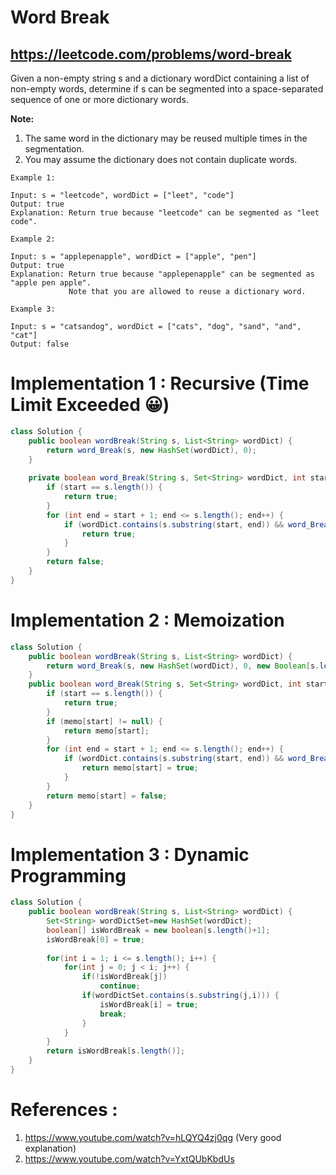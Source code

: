 # Word Break
## https://leetcode.com/problems/word-break

Given a non-empty string s and a dictionary wordDict containing a list of non-empty words, determine if s can be segmented into a space-separated sequence of one or more dictionary words.

**Note:**

1. The same word in the dictionary may be reused multiple times in the segmentation.
2. You may assume the dictionary does not contain duplicate words.
```
Example 1:

Input: s = "leetcode", wordDict = ["leet", "code"]
Output: true
Explanation: Return true because "leetcode" can be segmented as "leet code".

Example 2:

Input: s = "applepenapple", wordDict = ["apple", "pen"]
Output: true
Explanation: Return true because "applepenapple" can be segmented as "apple pen apple".
             Note that you are allowed to reuse a dictionary word.

Example 3:

Input: s = "catsandog", wordDict = ["cats", "dog", "sand", "and", "cat"]
Output: false
```

# Implementation 1 : Recursive (Time Limit Exceeded 😀)
```java
class Solution {
    public boolean wordBreak(String s, List<String> wordDict) {
        return word_Break(s, new HashSet(wordDict), 0);
    }
    
    private boolean word_Break(String s, Set<String> wordDict, int start) {
        if (start == s.length()) {
            return true;
        }
        for (int end = start + 1; end <= s.length(); end++) {
            if (wordDict.contains(s.substring(start, end)) && word_Break(s, wordDict, end)) {
                return true;
            }
        }
        return false;
    }
}
```

# Implementation 2 : Memoization
```java
class Solution {
    public boolean wordBreak(String s, List<String> wordDict) {
        return word_Break(s, new HashSet(wordDict), 0, new Boolean[s.length()]);
    }
    public boolean word_Break(String s, Set<String> wordDict, int start, Boolean[] memo) {
        if (start == s.length()) {
            return true;
        }
        if (memo[start] != null) {
            return memo[start];
        }
        for (int end = start + 1; end <= s.length(); end++) {
            if (wordDict.contains(s.substring(start, end)) && word_Break(s, wordDict, end, memo)) {
                return memo[start] = true;
            }
        }
        return memo[start] = false;
    }
}
```

# Implementation 3 : Dynamic Programming
```java
class Solution {
    public boolean wordBreak(String s, List<String> wordDict) {
        Set<String> wordDictSet=new HashSet(wordDict);
        boolean[] isWordBreak = new boolean[s.length()+1];
        isWordBreak[0] = true;
        
        for(int i = 1; i <= s.length(); i++) {
            for(int j = 0; j < i; j++) {
                if(!isWordBreak[j])
                    continue;
                if(wordDictSet.contains(s.substring(j,i))) {
                    isWordBreak[i] = true;
                    break;
                }
            }
        }
        return isWordBreak[s.length()];
    }
}
```

# References :
1. https://www.youtube.com/watch?v=hLQYQ4zj0qg (Very good explanation)
2. https://www.youtube.com/watch?v=YxtQUbKbdUs
